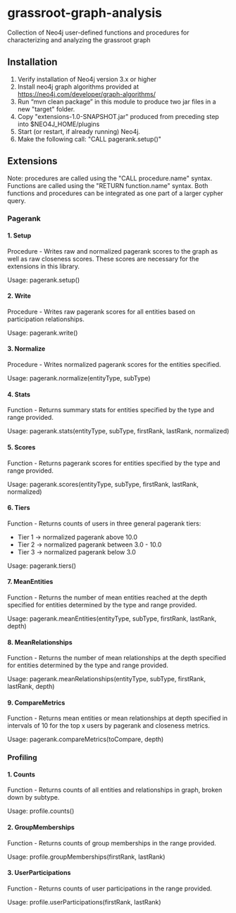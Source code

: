 # grassroot-graph-analysis
Collection of Neo4j user-defined functions and procedures for characterizing and analyzing the grassroot graph

## Installation
1. Verify installation of Neo4j version 3.x or higher
2. Install neo4j graph algorithms provided at https://neo4j.com/developer/graph-algorithms/
3. Run “mvn clean package” in this module to produce two jar files in a new "target" folder.
4. Copy "extensions-1.0-SNAPSHOT.jar" produced from preceding step into $NEO4J_HOME/plugins
5. Start (or restart, if already running) Neo4j. 
6. Make the following call: "CALL pagerank.setup()"

## Extensions

Note: procedures are called using the "CALL procedure.name" syntax. Functions are called using the "RETURN function.name" syntax. Both functions and procedures can be integrated as one part of a larger cypher query.

### Pagerank

#### 1. Setup 
Procedure - Writes raw and normalized pagerank scores to the graph as well as raw closeness scores. These scores are necessary for the extensions in this library.

Usage: pagerank.setup()

#### 2. Write
Procedure - Writes raw pagerank scores for all entities based on participation relationships.

Usage: pagerank.write()

#### 3. Normalize
Procedure - Writes normalized pagerank scores for the entities specified.

Usage: pagerank.normalize(entityType, subType)

#### 4. Stats
Function - Returns summary stats for entities specified by the type and range provided.

Usage: pagerank.stats(entityType, subType, firstRank, lastRank, normalized) 

#### 5. Scores
Function - Returns pagerank scores for entities specified by the type and range provided.

Usage: pagerank.scores(entityType, subType, firstRank, lastRank, normalized) 

#### 6. Tiers
Function - Returns counts of users in three general pagerank tiers:
- Tier 1 -> normalized pagerank above 10.0
- Tier 2 -> normalized pagerank between 3.0 - 10.0
- Tier 3 -> normalized pagerank below 3.0

Usage: pagerank.tiers()

#### 7. MeanEntities
Function - Returns the number of mean entities reached at the depth specified for entities determined by the type and range provided.

Usage: pagerank.meanEntities(entityType, subType, firstRank, lastRank, depth) 

#### 8. MeanRelationships
Function - Returns the number of mean relationships at the depth specified for entities determined by the type and range provided.

Usage: pagerank.meanRelationships(entityType, subType, firstRank, lastRank, depth) 

#### 9. CompareMetrics
Function - Returns mean entities or mean relationships at depth specified in intervals of 10 for the top x users by pagerank and closeness metrics.

Usage: pagerank.compareMetrics(toCompare, depth)

### Profiling

#### 1. Counts
Function - Returns counts of all entities and relationships in graph, broken down by subtype.

Usage: profile.counts()

#### 2. GroupMemberships
Function - Returns counts of group memberships in the range provided.

Usage: profile.groupMemberships(firstRank, lastRank)

#### 3. UserParticipations
Function - Returns counts of user participations in the range provided.

Usage: profile.userParticipations(firstRank, lastRank)

